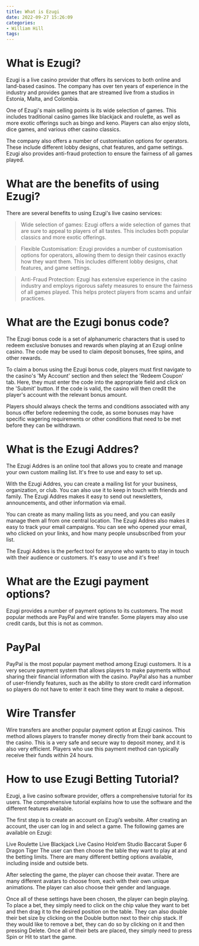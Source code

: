 ```yaml
---
title: What is Ezugi
date: 2022-09-27 15:26:09
categories:
- William Hill
tags:
---
```



#  What is Ezugi?

Ezugi is a live casino provider that offers its services to both online and land-based casinos. The company has over ten years of experience in the industry and provides games that are streamed live from a studios in Estonia, Malta, and Colombia.

One of Ezugi's main selling points is its wide selection of games. This includes traditional casino games like blackjack and roulette, as well as more exotic offerings such as bingo and keno. Players can also enjoy slots, dice games, and various other casino classics.

The company also offers a number of customisation options for operators. These include different lobby designs, chat features, and game settings. Ezugi also provides anti-fraud protection to ensure the fairness of all games played.

# What are the benefits of using Ezugi?

There are several benefits to using Ezugi's live casino services:

> Wide selection of games: Ezugi offers a wide selection of games that are sure to appeal to players of all tastes. This includes both popular classics and more exotic offerings.

> Flexible Customisation: Ezugi provides a number of customisation options for operators, allowing them to design their casinos exactly how they want them. This includes different lobby designs, chat features, and game settings.

> Anti-Fraud Protection: Ezugi has extensive experience in the casino industry and employs rigorous safety measures to ensure the fairness of all games played. This helps protect players from scams and unfair practices.

#  What are the Ezugi bonus code?

The Ezugi bonus code is a set of alphanumeric characters that is used to redeem exclusive bonuses and rewards when playing at an Ezugi online casino. The code may be used to claim deposit bonuses, free spins, and other rewards.

To claim a bonus using the Ezugi bonus code, players must first navigate to the casino's 'My Account' section and then select the 'Redeem Coupon' tab. Here, they must enter the code into the appropriate field and click on the 'Submit' button. If the code is valid, the casino will then credit the player's account with the relevant bonus amount.

Players should always check the terms and conditions associated with any bonus offer before redeeming the code, as some bonuses may have specific wagering requirements or other conditions that need to be met before they can be withdrawn.

#  What is the Ezugi Addres?

The Ezugi Addres is an online tool that allows you to create and manage your own custom mailing list. It's free to use and easy to set up.

With the Ezugi Addres, you can create a mailing list for your business, organization, or club. You can also use it to keep in touch with friends and family. The Ezugi Addres makes it easy to send out newsletters, announcements, and other information via email.

You can create as many mailing lists as you need, and you can easily manage them all from one central location. The Ezugi Addres also makes it easy to track your email campaigns. You can see who opened your email, who clicked on your links, and how many people unsubscribed from your list.

The Ezugi Addres is the perfect tool for anyone who wants to stay in touch with their audience or customers. It's easy to use and it's free!

#  What are the Ezugi payment options?

Ezugi provides a number of payment options to its customers. The most popular methods are PayPal and wire transfer. Some players may also use credit cards, but this is not as common.

# PayPal

PayPal is the most popular payment method among Ezugi customers. It is a very secure payment system that allows players to make payments without sharing their financial information with the casino. PayPal also has a number of user-friendly features, such as the ability to store credit card information so players do not have to enter it each time they want to make a deposit.

# Wire Transfer

Wire transfers are another popular payment option at Ezugi casinos. This method allows players to transfer money directly from their bank account to the casino. This is a very safe and secure way to deposit money, and it is also very efficient. Players who use this payment method can typically receive their funds within 24 hours.

#  How to use Ezugi Betting Tutorial?

Ezugi, a live casino software provider, offers a comprehensive tutorial for its users. The comprehensive tutorial explains how to use the software and the different features available.

The first step is to create an account on Ezugi’s website. After creating an account, the user can log in and select a game. The following games are available on Ezugi:

Live Roulette
Live Blackjack
Live Casino Hold’em
Studio Baccarat
Super 6
Dragon Tiger
The user can then choose the table they want to play at and the betting limits. There are many different betting options available, including inside and outside bets.

After selecting the game, the player can choose their avatar. There are many different avatars to choose from, each with their own unique animations. The player can also choose their gender and language.

Once all of these settings have been chosen, the player can begin playing. To place a bet, they simply need to click on the chip value they want to bet and then drag it to the desired position on the table. They can also double their bet size by clicking on the Double button next to their chip stack. If they would like to remove a bet, they can do so by clicking on it and then pressing Delete. 
Once all of their bets are placed, they simply need to press Spin or Hit to start the game.

